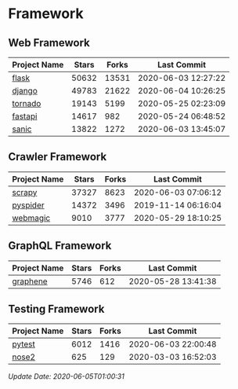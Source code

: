 # Framework

## Web Framework

| Project Name | Stars | Forks | Last Commit |
| ------------ | ----- | ----- | ----------- |
| [flask](https://github.com/pallets/flask) | 50632 | 13531 | 2020-06-03 12:27:22 |
| [django](https://github.com/django/django) | 49783 | 21622 | 2020-06-04 10:26:25 |
| [tornado](https://github.com/tornadoweb/tornado) | 19143 | 5199 | 2020-05-25 02:23:09 |
| [fastapi](https://github.com/tiangolo/fastapi) | 14617 | 982 | 2020-05-24 06:48:52 |
| [sanic](https://github.com/huge-success/sanic) | 13822 | 1272 | 2020-06-03 13:45:07 |

## Crawler Framework

| Project Name | Stars | Forks | Last Commit |
| ------------ | ----- | ----- | ----------- |
| [scrapy](https://github.com/scrapy/scrapy) | 37327 | 8623 | 2020-06-03 07:06:12 |
| [pyspider](https://github.com/binux/pyspider) | 14372 | 3496 | 2019-11-14 06:16:04 |
| [webmagic](https://github.com/code4craft/webmagic) | 9010 | 3777 | 2020-05-29 18:10:25 |

## GraphQL Framework

| Project Name | Stars | Forks | Last Commit |
| ------------ | ----- | ----- | ----------- |
| [graphene](https://github.com/graphql-python/graphene) | 5746 | 612 | 2020-05-28 13:41:38 |

## Testing Framework

| Project Name | Stars | Forks | Last Commit |
| ------------ | ----- | ----- | ----------- |
| [pytest](https://github.com/pytest-dev/pytest) | 6012 | 1416 | 2020-06-03 22:00:48 |
| [nose2](https://github.com/nose-devs/nose2) | 625 | 129 | 2020-03-03 16:52:03 |

*Update Date: 2020-06-05T01:00:31*